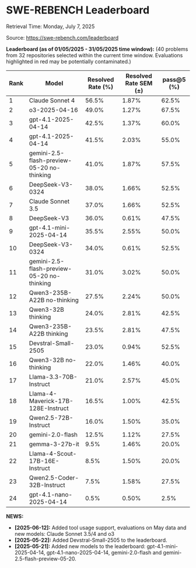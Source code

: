# SWE-REBENCH Leaderboard

Retrieval Time: Monday, July 7, 2025

Source: https://swe-rebench.com/leaderboard

**Leaderboard (as of 01/05/2025 - 31/05/2025 time window):**
(40 problems from 32 repositories selected within the current time window. Evaluations highlighted in red may be potentially contaminated.)

| Rank | Model | Resolved Rate (%) | Resolved Rate SEM (±) | pass@5 (%) |
|---|---|---|---|---|
| 1 | Claude Sonnet 4 | 56.5% | 1.87% | 62.5% |
| 2 | o3-2025-04-16 | 49.0% | 1.27% | 67.5% |
| 3 | gpt-4.1-2025-04-14 | 42.5% | 1.37% | 60.0% |
| 4 | gpt-4.1-2025-04-14 | 41.5% | 2.03% | 55.0% |
| 5 | gemini-2.5-flash-preview-05-20 no-thinking | 41.0% | 1.87% | 57.5% |
| 6 | DeepSeek-V3-0324 | 38.0% | 1.66% | 52.5% |
| 7 | Claude Sonnet 3.5 | 37.0% | 1.66% | 52.5% |
| 8 | DeepSeek-V3 | 36.0% | 0.61% | 47.5% |
| 9 | gpt-4.1-mini-2025-04-14 | 35.5% | 2.55% | 50.0% |
| 10 | DeepSeek-V3-0324 | 34.0% | 0.61% | 52.5% |
| 11 | gemini-2.5-flash-preview-05-20 no-thinking | 31.0% | 3.02% | 50.0% |
| 12 | Qwen3-235B-A22B no-thinking | 27.5% | 2.24% | 50.0% |
| 13 | Qwen3-32B thinking | 24.0% | 2.81% | 42.5% |
| 14 | Qwen3-235B-A22B thinking | 23.5% | 2.81% | 47.5% |
| 15 | Devstral-Small-2505 | 23.0% | 0.94% | 52.5% |
| 16 | Qwen3-32B no-thinking | 22.0% | 1.46% | 40.0% |
| 17 | Llama-3.3-70B-Instruct | 21.0% | 2.57% | 45.0% |
| 18 | Llama-4-Maverick-17B-128E-Instruct | 16.5% | 1.00% | 42.5% |
| 19 | Qwen2.5-72B-Instruct | 16.0% | 1.50% | 35.0% |
| 20 | gemini-2.0-flash | 12.5% | 1.12% | 27.5% |
| 21 | gemma-3-27b-it | 9.5% | 1.46% | 20.0% |
| 22 | Llama-4-Scout-17B-16E-Instruct | 8.5% | 1.50% | 20.0% |
| 23 | Qwen2.5-Coder-32B-Instruct | 7.5% | 1.58% | 27.5% |
| 24 | gpt-4.1-nano-2025-04-14 | 0.5% | 0.50% | 2.5% |

**NEWS:**
*   **[2025-06-12]:** Added tool usage support, evaluations on May data and new models: Claude Sonnet 3.5/4 and o3
*   **[2025-05-22]:** Added Devstral-Small-2505 to the leaderboard.
*   **[2025-05-21]:** Added new models to the leaderboard: gpt-4.1-mini-2025-04-14, gpt-4.1-nano-2025-04-14, gemini-2.0-flash and gemini-2.5-flash-preview-05-20.